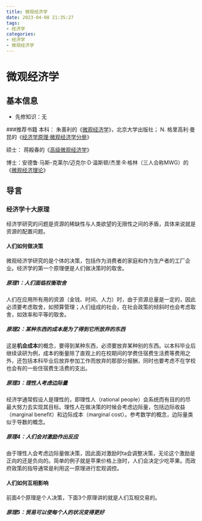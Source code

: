 ```yaml
---
title: 微观经济学
date: 2023-04-08 21:35:27
tags:
- 经济学
categories:
- 经济学
- 微观经济学
---
```

# 微观经济学
## 基本信息

- 先修知识：无

###推荐书籍
本科：
朱善利的《[微观经济学](https://www.pup.cn/bookDetail?name=%25E5%25BE%25AE%25E8%25A7%2582%25E7%25BB%258F%25E6%25B5%258E%25E5%25AD%25A6%28%25E7%25AC%25AC2%25E7%2589%2588%29&id=559fdaec186011e9805800163e0a6607&0.8921016508524792)》，北京大学出版社；
N. 格里高利·曼昆的《[经济学原理·微观经济学分册](https://book.douban.com/subject/35005103/)》

硕士：
蒋殿春的《[高级微观经济学](https://www.pup.cn/bookDetail?name=%25E9%25AB%2598%25E7%25BA%25A7%25E5%25BE%25AE%25E8%25A7%2582%25E7%25BB%258F%25E6%25B5%258E%25E5%25AD%25A6%28%25E7%25AC%25AC%25E4%25BA%258C%25E7%2589%2588%29&id=d3c15577185f11e9805800163e0a6607&0.7354685436621149)》

博士：安德鲁·马斯-克莱尔/迈克尔·D·温斯顿/杰里·R·格林（三人合称MWG）的《[微观经济理论](https://book.douban.com/subject/26271762/)》

## 导言
### 经济学十大原理
经济学研究的问题是资源的稀缺性与人类欲望的无限性之间的矛盾，具体来说就是资源的配置问题。
#### 人们如何做决策
微观经济学研究的是个体的决策，包括作为消费者的家庭和作为生产者的工厂企业。经济学的第一个原理便是人们做决策时的取舍。
##### 原理1：人们面临权衡取舍
人们在应用所有用的资源（金钱、时间、人力）时，由于资源总量是一定的，因此必须要考虑取舍，如预算管理；人们组成的社会，在社会政策的倾斜时也会考虑取舍，如效率和平等的取舍。
##### 原理2：某种东西的成本是为了得到它所放弃的东西
这是**机会成本**的概念，要得到某种东西，必须要放弃某种别的东西。以本科毕业后继续读研为例，成本的衡量除了直观上的在校期间的学费住宿费生活费等费用之外，还包括本科毕业后放弃参加工作而放弃的那部分报酬，同时也要考虑不在学校也会有的一些住宿费生活费的支出。
##### 原理3：理性人考虑边际量
经济学通常假设人是理性的，即理性人（rational people）会系统而有目的的尽最大努力去实现其目标。理性人在做决策的时候会考虑边际量，包括边际收益（marginal benefit）和边际成本（marginal cost）。参考数学的概念，边际量类似于导数的概念。
##### 原理4：人们会对激励作出反应
由于理性人会考虑边际量做决策，因此面对激励时ta会调整决策，无论这个激励是正向的还是负向的。简单的例子就是苹果价格上涨时，人们会决定少吃苹果。而政府政策的指导通常是利用这一原理进行宏观调控。
#### 人们如何互相影响
前面4个原理是个人决策，下面3个原理讲的就是人们互相交易的。
##### 原理5：贸易可以使每个人的状况变得更好


